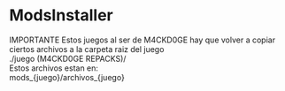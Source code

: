 # ModsInstaller


IMPORTANTE
Estos juegos al ser de M4CKD0GE hay que volver a copiar ciertos archivos a la  carpeta raiz del juego   
./juego (M4CKD0GE REPACKS)/  
Estos archivos estan en:  
mods_{juego}/archivos_{juego}  
